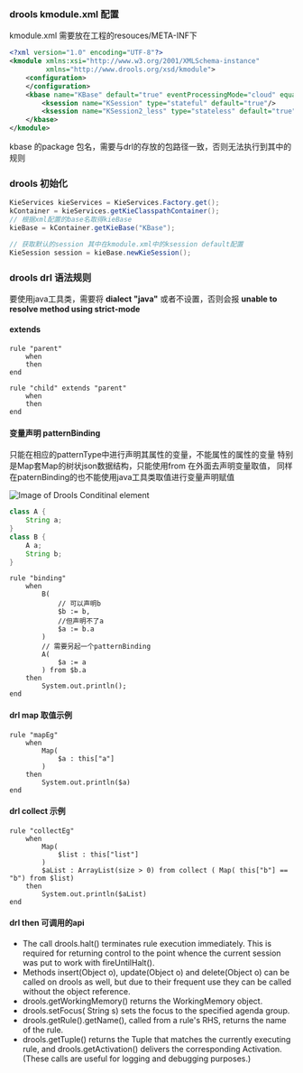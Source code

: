 ### drools kmodule.xml 配置

kmodule.xml 需要放在工程的resouces/META-INF下

```xml
<?xml version="1.0" encoding="UTF-8"?>
<kmodule xmlns:xsi="http://www.w3.org/2001/XMLSchema-instance"
         xmlns="http://www.drools.org/xsd/kmodule">
    <configuration>
    </configuration>
    <kbase name="KBase" default="true" eventProcessingMode="cloud" equalsBehavior="equality" declarativeAgenda="enabled" >
        <ksession name="KSession" type="stateful" default="true"/>
        <ksession name="KSession2_less" type="stateless" default="true"/>
    </kbase>
</kmodule>

```
kbase 的package 包名，需要与drl的存放的包路径一致，否则无法执行到其中的规则

### drools 初始化

```java
KieServices kieServices = KieServices.Factory.get();
kContainer = kieServices.getKieClasspathContainer();
// 根据xml配置的base名取得kieBase
kieBase = kContainer.getKieBase("KBase");

// 获取默认的session 其中在kmodule.xml中的ksession default配置
KieSession session = kieBase.newKieSession();
```

### drools drl 语法规则

要使用java工具类，需要将 __dialect  "java"__ 或者不设置，否则会报 __unable to resolve method using strict-mode__

#### extends
```drl
rule "parent"
    when
    then
end

rule "child" extends "parent"
    when
    then
end
```

#### 变量声明 patternBinding

只能在相应的patternType中进行声明其属性的变量，不能属性的属性的变量
特别是Map套Map的树状json数据结构，只能使用from 在外面去声明变量取值，
同样在paternBinding的也不能使用java工具类取值进行变量声明赋值

![Image of Drools Conditinal element](https://docs.jboss.org/drools/release/6.5.0.Final/drools-docs/html_single/images/LanguageReference/pattern.png)

```java
class A {
    String a;
}
class B {
    A a;
    String b;
}
```

```drl
rule "binding"
    when
        B(
            // 可以声明b
            $b := b,
            //但声明不了a
            $a := b.a
        )
        // 需要另起一个patternBinding
        A(
            $a := a
        ) from $b.a
    then
        System.out.println();
end
```

#### drl map 取值示例

```drl
rule "mapEg"
    when 
        Map(
            $a : this["a"]
        ) 
    then
        System.out.println($a)
end
```

#### drl collect 示例

```drl
rule "collectEg"
    when 
        Map(
            $list : this["list"]
        ) 
        $aList : ArrayList(size > 0) from collect ( Map( this["b"] == "b") from $list)
    then
        System.out.println($aList)
end
```

#### drl then 可调用的api

* The call drools.halt() terminates rule execution immediately. This is required for returning control to the point whence the current session was put to work with fireUntilHalt().
* Methods insert(Object o), update(Object o) and delete(Object o) can be called on drools as well, but due to their frequent use they can be called without the object reference.
* drools.getWorkingMemory() returns the WorkingMemory object.
* drools.setFocus( String s) sets the focus to the specified agenda group.
* drools.getRule().getName(), called from a rule's RHS, returns the name of the rule.
* drools.getTuple() returns the Tuple that matches the currently executing rule, and drools.getActivation() delivers the corresponding Activation. (These calls are useful for logging and debugging purposes.)
